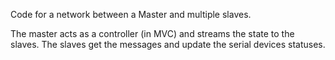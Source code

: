 Code for a network between a Master and multiple slaves.

The master acts as a controller (in MVC) and streams the state to the slaves.
The slaves get the messages and update the serial devices statuses.